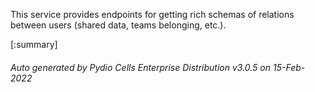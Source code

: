 






This service provides endpoints for getting rich schemas of relations between users (shared data, teams belonging, etc.).

[:summary]

###### Auto generated by Pydio Cells Enterprise Distribution v3.0.5 on 15-Feb-2022
